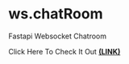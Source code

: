 # ws.chatRoom
Fastapi Websocket Chatroom

Click Here To Check It Out **[(LINK)](http://chatroom-fastapi.herokuapp.com/)**
